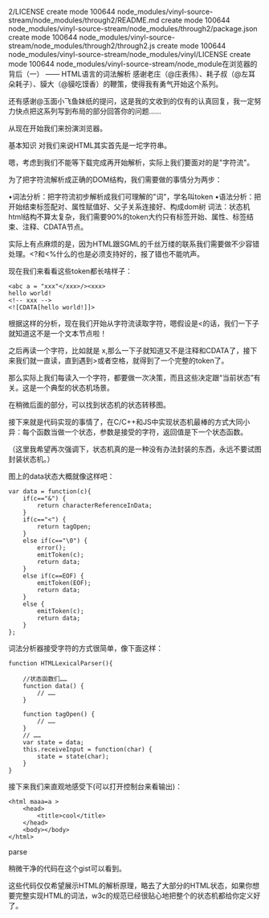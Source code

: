 2/LICENSE
 create mode 100644 node_modules/vinyl-source-stream/node_modules/through2/README.md
 create mode 100644 node_modules/vinyl-source-stream/node_modules/through2/package.json
 create mode 100644 node_modules/vinyl-source-stream/node_modules/through2/through2.js
 create mode 100644 node_modules/vinyl-source-stream/node_modules/vinyl/LICENSE
 create mode 100644 node_modules/vinyl-source-stream/node_module在浏览器的背后（一） —— HTML语言的词法解析 
感谢老庄（@庄表伟）、耗子叔（@左耳朵耗子）、貘大（@貘吃馍香）的鞭策，使得我有勇气开始这个系列。

还有感谢@玉面小飞鱼妹纸的提问，这是我的文收到的仅有的认真回复，我一定努力快点把这系列写到布局的部分回答你的问题……

从现在开始我们来扮演浏览器。

基本知识
对我们来说HTML其实首先是一坨字符串。

嗯，考虑到我们不能等下载完成再开始解析，实际上我们要面对的是"字符流"。

为了把字符流解析成正确的DOM结构，我们需要做的事情分为两步：

•词法分析：把字符流初步解析成我们可理解的"词"，学名叫token
•语法分析：把开始结束标签配对、属性赋值好、父子关系连接好、构成dom树
词法：状态机
html结构不算太复杂，我们需要90%的token大约只有标签开始、属性、标签结束、注释、CDATA节点。

实际上有点麻烦的是，因为HTML跟SGML的千丝万缕的联系我们需要做不少容错处理。<?和<%什么的也是必须支持好的，报了错也不能吭声。

现在我们来看看这些token都长啥样子：

    <abc a = "xxx"</xxx>/><xxx>
    hello world!
    <!-- xxx -->
    <![CDATA[hello world!]]>

根据这样的分析，现在我们开始从字符流读取字符，嗯假设是<的话，我们一下子就知道这不是一个文本节点啦！

之后再读一个字符，比如就是 x,那么一下子就知道又不是注释和CDATA了，接下来我们就一直读，直到遇到>或者空格，就得到了一个完整的token了。

那么实际上我们每读入一个字符，都要做一次决策，而且这些决定跟“当前状态”有关。这是一个典型的状态机场景。

在稍微后面的部分，可以找到状态机的状态转移图。

接下来就是代码实现的事情了，在C/C++和JS中实现状态机最棒的方式大同小异：每个函数当做一个状态，参数是接受的字符，返回值是下一个状态函数。

（这里我希望再次强调下，状态机真的是一种没有办法封装的东西，永远不要试图封装状态机。）

图上的data状态大概就像这样吧：


    var data = function(c){
        if(c=="&") {
            return characterReferenceInData;
        }
        if(c=="<") {
            return tagOpen;
        }
        else if(c=="\0") {
            error();
            emitToken(c);
            return data;
        }
        else if(c==EOF) {
            emitToken(EOF);
            return data;
        }
        else {
            emitToken(c);
            return data;
        }
    };

词法分析器接受字符的方式很简单，像下面这样：

    function HTMLLexicalParser(){
    
        //状态函数们……
        function data() {
            // ……
        }
    
        function tagOpen() {
            // ……
        }
        // ……
        var state = data;
        this.receiveInput = function(char) {
            state = state(char);
        }
    }

接下来我们来直观地感受下(可以打开控制台来看输出)：


    <html maaa=a >
        <head>
            <title>cool</title>
        </head>
        <body></body>
    </html>

parse

稍微干净的代码在这个gist可以看到。

这些代码仅仅希望展示HTML的解析原理，略去了大部分的HTML状态，如果你想要完整实现HTML的词法，w3c的规范已经很贴心地把整个的状态机都给你定义好了。


